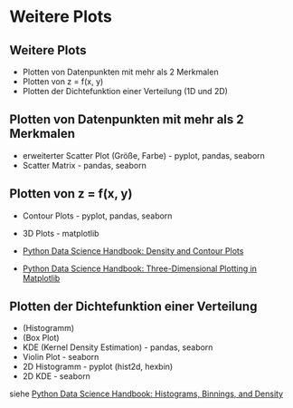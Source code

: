 # Weitere Plots

## Weitere Plots

- Plotten von Datenpunkten mit mehr als 2 Merkmalen
- Plotten von z = f(x, y)
- Plotten der Dichtefunktion einer Verteilung (1D und 2D)

## Plotten von Datenpunkten mit mehr als 2 Merkmalen

- erweiterter Scatter Plot (Größe, Farbe) - pyplot, pandas, seaborn
- Scatter Matrix - pandas, seaborn

## Plotten von z = f(x, y)

- Contour Plots - pyplot, pandas, seaborn
- 3D Plots - matplotlib

- [Python Data Science Handbook: Density and Contour Plots](https://jakevdp.github.io/PythonDataScienceHandbook/04.04-density-and-contour-plots.html)
- [Python Data Science Handbook: Three-Dimensional Plotting in Matplotlib](https://jakevdp.github.io/PythonDataScienceHandbook/04.12-three-dimensional-plotting.html)

## Plotten der Dichtefunktion einer Verteilung

- (Histogramm)
- (Box Plot)
- KDE (Kernel Density Estimation) - pandas, seaborn
- Violin Plot - seaborn
- 2D Histogramm - pyplot (hist2d, hexbin)
- 2D KDE - seaborn

siehe [Python Data Science Handbook: Histograms, Binnings, and Density](https://jakevdp.github.io/PythonDataScienceHandbook/04.05-histograms-and-binnings.html)
